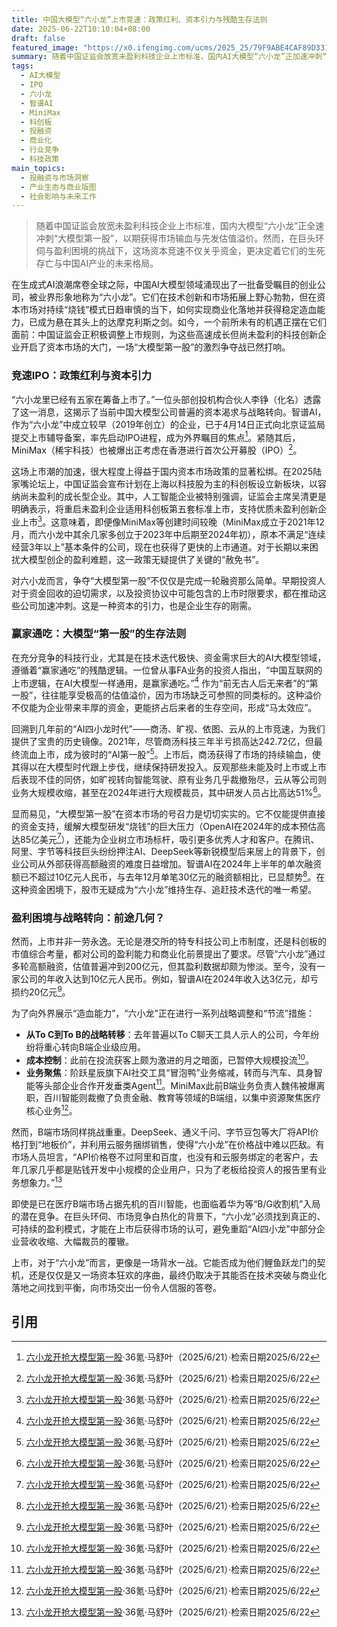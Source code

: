 ```yaml
---
title: 中国大模型“六小龙”上市竞速：政策红利、资本引力与残酷生存法则
date: 2025-06-22T10:10:04+08:00
draft: false
featured_image: "https://x0.ifengimg.com/ucms/2025_25/79F9ABE4CAF89D33106E470FA0FE2915ACDD8211_size1579_w1014_h806.png"
summary: 随着中国证监会放宽未盈利科技企业上市标准，国内AI大模型“六小龙”正加速冲刺“大模型第一股”。这场竞速旨在获取高额估值溢价与关键资金，以应对高昂的研发成本和日益激烈的市场竞争，避免重蹈部分“AI四小龙”的覆辙。然而，面对普遍的盈利困境和来自科技巨头的市场挤压，这些公司正艰难探索从C端向B端转型的商业化路径，其未来命运仍充满不确定性。
tags: 
  - AI大模型
  - IPO
  - 六小龙
  - 智谱AI
  - MiniMax
  - 科创板
  - 投融资
  - 商业化
  - 行业竞争
  - 科技政策
main_topics: 
  - 投融资与市场洞察
  - 产业生态与商业版图
  - 社会影响与未来工作
---
```


> 随着中国证监会放宽未盈利科技企业上市标准，国内大模型“六小龙”正全速冲刺“大模型第一股”，以期获得市场输血与先发估值溢价。然而，在巨头环伺与盈利困境的挑战下，这场资本竞速不仅关乎资金，更决定着它们的生死存亡与中国AI产业的未来格局。

在生成式AI浪潮席卷全球之际，中国AI大模型领域涌现出了一批备受瞩目的创业公司，被业界形象地称为“六小龙”。它们在技术创新和市场拓展上野心勃勃，但在资本市场对持续“烧钱”模式日趋审慎的当下，如何实现商业化落地并获得稳定造血能力，已成为悬在其头上的达摩克利斯之剑。如今，一个前所未有的机遇正摆在它们面前：中国证监会正积极调整上市规则，为这些高速成长但尚未盈利的科技创新企业开启了资本市场的大门，一场“大模型第一股”的激烈争夺战已然打响。

### 竞速IPO：政策红利与资本引力

“六小龙里已经有五家在筹备上市了。”一位头部创投机构合伙人李铮（化名）透露了这一消息，这揭示了当前中国大模型公司普遍的资本渴求与战略转向。智谱AI，作为“六小龙”中成立较早（2019年创立）的企业，已于4月14日正式向北京证监局提交上市辅导备案，率先启动IPO进程，成为外界瞩目的焦点[^1]。紧随其后，MiniMax（稀宇科技）也被爆出正考虑在香港进行首次公开募股（IPO）[^1]。

这场上市潮的加速，很大程度上得益于国内资本市场政策的显著松绑。在2025陆家嘴论坛上，中国证监会宣布计划在上海以科技股为主的科创板设立新板块，以容纳尚未盈利的成长型企业。其中，人工智能企业被特别强调，证监会主席吴清更是明确表示，将重启未盈利企业适用科创板第五套标准上市，支持优质未盈利创新企业上市[^1]。这意味着，即便像MiniMax等创建时间较晚（MiniMax成立于2021年12月，而六小龙中其余几家多创立于2023年中后期至2024年初），原本不满足“连续经营3年以上”基本条件的公司，现在也获得了更快的上市通道。对于长期以来困扰大模型创企的盈利难题，这一政策无疑提供了关键的“赦免书”。

对六小龙而言，争夺“大模型第一股”不仅仅是完成一轮融资那么简单。早期投资人对于资金回收的迫切需求，以及投资协议中可能包含的上市时限要求，都在推动这些公司加速冲刺。这是一种资本的引力，也是企业生存的刚需。

### 赢家通吃：大模型“第一股”的生存法则

在充分竞争的科技行业，尤其是在技术迭代极快、资金需求巨大的AI大模型领域，遵循着“赢家通吃”的残酷逻辑。一位曾从事FA业务的投资人指出，“中国互联网的上市逻辑，在AI大模型一样通用，是赢家通吃。”[^1] 作为“前无古人后无来者”的“第一股”，往往能享受极高的估值溢价，因为市场缺乏可参照的同类标的。这种溢价不仅能为企业带来丰厚的资金，更能挤占后来者的生存空间，形成“马太效应”。

回溯到几年前的“AI四小龙时代”——商汤、旷视、依图、云从的上市竞速，为我们提供了宝贵的历史镜像。2021年，尽管商汤科技三年半亏损高达242.72亿，但最终流血上市，成为彼时的“AI第一股”[^1]。上市后，商汤获得了市场的持续输血，使其得以在大模型时代跟上步伐，继续保持研发投入。反观那些未能及时上市或上市后表现不佳的同侪，如旷视转向智能驾驶、原有业务几乎裁撤殆尽，云从等公司则业务大规模收缩，甚至在2024年进行大规模裁员，其中研发人员占比高达51%[^1]。

显而易见，“大模型第一股”在资本市场的号召力是切切实实的。它不仅能提供直接的资金支持，缓解大模型研发“烧钱”的巨大压力（OpenAI在2024年的成本预估高达85亿美元[^1]），还能为企业树立市场标杆，吸引更多优秀人才和客户。在腾讯、阿里、字节等科技巨头纷纷押注AI、DeepSeek等新锐模型后来居上的背景下，创业公司从外部获得高额融资的难度日益增加。智谱AI在2024年上半年的单次融资额已不超过10亿元人民币，与去年12月单笔30亿元的融资额相比，已显颓势[^1]。在这种资金困境下，股市无疑成为“六小龙”维持生存、追赶技术迭代的唯一希望。

### 盈利困境与战略转向：前途几何？

然而，上市并非一劳永逸。无论是港交所的特专科技公司上市制度，还是科创板的市值综合考量，都对公司的盈利能力和商业化前景提出了要求。尽管“六小龙”通过多轮高额融资，估值普遍冲到200亿元，但其盈利数据却颇为惨淡。至今，没有一家公司的年收入达到10亿元人民币。例如，智谱AI在2024年收入达3亿元，却亏损约20亿元[^1]。

为了向外界展示“造血能力”，“六小龙”正在进行一系列战略调整和“节流”措施：

*   **从To C到To B的战略转移**：去年普遍以To C聊天工具人示人的公司，今年纷纷将重心转向B端企业级应用。
*   **成本控制**：此前在投流获客上颇为激进的月之暗面，已暂停大规模投流[^1]。
*   **业务聚焦**：阶跃星辰旗下AI社交工具“冒泡鸭”业务缩减，转而与汽车、具身智能等头部企业合作开发垂类Agent[^1]。MiniMax此前B端业务负责人魏伟被爆离职，百川智能则裁撤了负责金融、教育等领域的B端组，以集中资源聚焦医疗核心业务[^1]。

然而，B端市场同样挑战重重。DeepSeek、通义千问、字节豆包等大厂将API价格打到“地板价”，并利用云服务捆绑销售，使得“六小龙”在价格战中难以匹敌。有市场人员坦言，“API价格卷不过阿里和百度，也没有和云服务绑定的老客户，去年几家几乎都是贴钱开发中小规模的企业用户，只为了老板给投资人的报告里有业务想象力。”[^1]

即使是已在医疗B端市场占据先机的百川智能，也面临着华为等“B/G收割机”入局的潜在竞争。在巨头环伺、市场竞争白热化的背景下，“六小龙”必须找到真正的、可持续的盈利模式，才能在上市后获得市场的认可，避免重蹈“AI四小龙”中部分企业营收收缩、大幅裁员的覆辙。

上市，对于“六小龙”而言，更像是一场背水一战。它能否成为他们鲤鱼跃龙门的契机，还是仅仅是又一场资本狂欢的序曲，最终仍取决于其能否在技术突破与商业化落地之间找到平衡，向市场交出一份令人信服的答卷。
<br>

## 引用

[^1]: [六小龙开抢大模型第一股](https://www.36kr.com/p/3345773630544519)·36氪·马舒叶（2025/6/21）·检索日期2025/6/22
